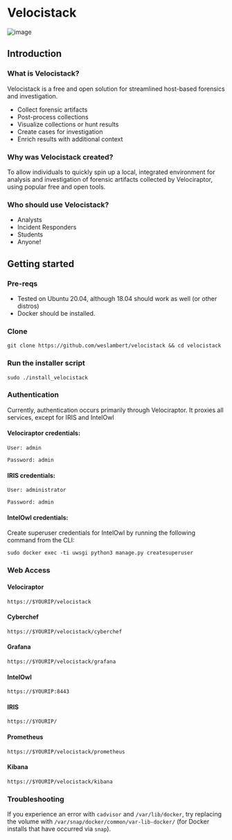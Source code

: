 # Velocistack

![image](https://user-images.githubusercontent.com/16829864/190757428-51012a52-13d5-429e-837f-3215a64598a8.png)

## Introduction
### What is Velocistack?
Velocistack is a free and open solution for streamlined host-based forensics and investigation.

- Collect forensic artifacts
- Post-process collections
- Visualize collections or hunt results
- Create cases for investigation
- Enrich results with additional context

### Why was Velocistack created?

To allow individuals to quickly spin up a local, integrated environment for analysis and investigation of forensic artifacts collected by Velociraptor, using popular free and open tools.

### Who should use Velocistack?

- Analysts
- Incident Responders
- Students
- Anyone!

## Getting started
### Pre-reqs
- Tested on Ubuntu 20.04, although 18.04 should work as well (or other distros)
- Docker should be installed.

### Clone
```
git clone https://github.com/weslambert/velocistack && cd velocistack
```

### Run the installer script
`sudo ./install_velocistack`

### Authentication
Currently, authentication occurs primarily through Velociraptor. It proxies all services, except for IRIS and IntelOwl

#### Velociraptor credentials:
`User: admin`

`Password: admin`

#### IRIS credentials:
`User: administrator`

`Password: admin`

#### IntelOwl credentials:
Create superuser credentials for IntelOwl by running the following command from the CLI:

`sudo docker exec -ti uwsgi python3 manage.py createsuperuser`


### Web Access
#### Velociraptor
`https://$YOURIP/velocistack`

#### Cyberchef
`https://$YOURIP/velocistack/cyberchef`

#### Grafana
`https://$YOURIP/velocistack/grafana`

#### IntelOwl
`https://$YOURIP:8443`

#### IRIS
`https://$YOURIP/`

#### Prometheus
`https://$YOURIP/velocistack/prometheus`

#### Kibana
`https://$YOURIP/velocistack/kibana`


### Troubleshooting
If you experience an error with `cadvisor` and `/var/lib/docker`, try replacing the volume with `/var/snap/docker/common/var-lib-docker/` (for Docker installs that have occurred via `snap`).
